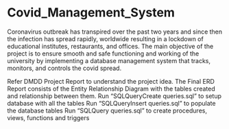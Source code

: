 # Covid_Management_System

Coronavirus outbreak has transpired over the past two years and since then the infection has spread rapidly, worldwide resulting in a lockdown of educational institutes, restaurants, and offices. 
The main objective of the project is to ensure smooth and safe functioning and working of the university by implementing a database management system that tracks, monitors, and controls the covid spread.

Refer DMDD Project Report to understand the project idea. 
The Final ERD Report consists of the Entity Relationship Diagram with the tables created and relationship between them.
Run “SQLQueryCreate queries.sql” to setup database with all the tables
Run “SQLQueryInsert queries.sql” to populate the database tables
Run “SQLQuery queries.sql” to create procedures, views, functions and triggers
